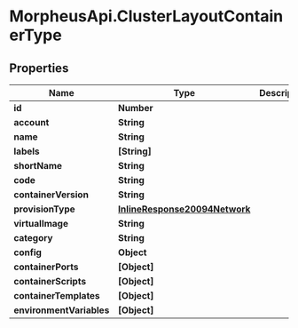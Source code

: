 # MorpheusApi.ClusterLayoutContainerType

## Properties

Name | Type | Description | Notes
------------ | ------------- | ------------- | -------------
**id** | **Number** |  | [optional] 
**account** | **String** |  | [optional] 
**name** | **String** |  | [optional] 
**labels** | **[String]** |  | [optional] 
**shortName** | **String** |  | [optional] 
**code** | **String** |  | [optional] 
**containerVersion** | **String** |  | [optional] 
**provisionType** | [**InlineResponse20094Network**](InlineResponse20094Network.md) |  | [optional] 
**virtualImage** | **String** |  | [optional] 
**category** | **String** |  | [optional] 
**config** | **Object** |  | [optional] 
**containerPorts** | **[Object]** |  | [optional] 
**containerScripts** | **[Object]** |  | [optional] 
**containerTemplates** | **[Object]** |  | [optional] 
**environmentVariables** | **[Object]** |  | [optional] 



